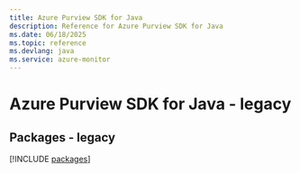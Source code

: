 ```yaml
---
title: Azure Purview SDK for Java
description: Reference for Azure Purview SDK for Java
ms.date: 06/18/2025
ms.topic: reference
ms.devlang: java
ms.service: azure-monitor
---
```

# Azure Purview SDK for Java - legacy
## Packages - legacy
[!INCLUDE [packages](purview-index.md)]